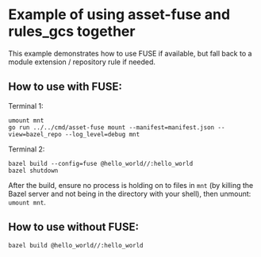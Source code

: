 # Example of using asset-fuse and rules_gcs together

This example demonstrates how to use FUSE if available, but fall back to a module extension / repository rule if needed.

## How to use with FUSE:

Terminal 1:
```
umount mnt
go run ../../cmd/asset-fuse mount --manifest=manifest.json --view=bazel_repo --log_level=debug mnt
```

Terminal 2:
```
bazel build --config=fuse @hello_world//:hello_world
bazel shutdown
```

After the build, ensure no process is holding on to files in `mnt` (by killing the Bazel server and not being in the directory with your shell), then unmount: `umount mnt`.

## How to use without FUSE:

```
bazel build @hello_world//:hello_world
```
